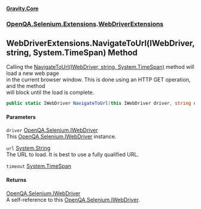 #### [Gravity.Core](./index.md 'index')
### [OpenQA.Selenium.Extensions](./OpenQA-Selenium-Extensions.md 'OpenQA.Selenium.Extensions').[WebDriverExtensions](./OpenQA-Selenium-Extensions-WebDriverExtensions.md 'OpenQA.Selenium.Extensions.WebDriverExtensions')
## WebDriverExtensions.NavigateToUrl(IWebDriver, string, System.TimeSpan) Method
Calling the [NavigateToUrl(IWebDriver, string, System.TimeSpan)](./OpenQA-Selenium-Extensions-WebDriverExtensions-NavigateToUrl(IWebDriver_string_System-TimeSpan).md 'OpenQA.Selenium.Extensions.WebDriverExtensions.NavigateToUrl(IWebDriver, string, System.TimeSpan)') method will load a new web page  
in the current browser window. This is done using an HTTP GET operation, and the method  
will block until the load is complete.  
```csharp
public static IWebDriver NavigateToUrl(this IWebDriver driver, string url, System.TimeSpan timeout);
```
#### Parameters
<a name='OpenQA-Selenium-Extensions-WebDriverExtensions-NavigateToUrl(IWebDriver_string_System-TimeSpan)-driver'></a>
`driver` [OpenQA.Selenium.IWebDriver](https://docs.microsoft.com/en-us/dotnet/api/OpenQA.Selenium.IWebDriver 'OpenQA.Selenium.IWebDriver')  
This [OpenQA.Selenium.IWebDriver](https://docs.microsoft.com/en-us/dotnet/api/OpenQA.Selenium.IWebDriver 'OpenQA.Selenium.IWebDriver') instance.  
  
<a name='OpenQA-Selenium-Extensions-WebDriverExtensions-NavigateToUrl(IWebDriver_string_System-TimeSpan)-url'></a>
`url` [System.String](https://docs.microsoft.com/en-us/dotnet/api/System.String 'System.String')  
The URL to load. It is best to use a fully qualified URL.  
  
<a name='OpenQA-Selenium-Extensions-WebDriverExtensions-NavigateToUrl(IWebDriver_string_System-TimeSpan)-timeout'></a>
`timeout` [System.TimeSpan](https://docs.microsoft.com/en-us/dotnet/api/System.TimeSpan 'System.TimeSpan')  
  
  
#### Returns
[OpenQA.Selenium.IWebDriver](https://docs.microsoft.com/en-us/dotnet/api/OpenQA.Selenium.IWebDriver 'OpenQA.Selenium.IWebDriver')  
A self-reference to this [OpenQA.Selenium.IWebDriver](https://docs.microsoft.com/en-us/dotnet/api/OpenQA.Selenium.IWebDriver 'OpenQA.Selenium.IWebDriver').  
